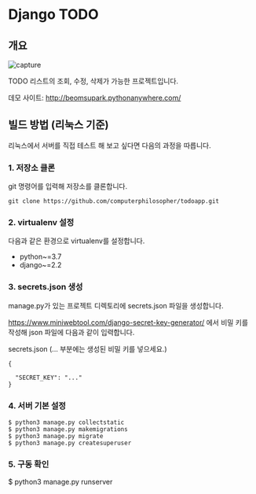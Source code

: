 # Django TODO 

## 개요

![capture]([./readme_image/capture.JPG])

TODO 리스트의 조회, 수정, 삭제가 가능한 프로젝트입니다. 

데모 사이트: http://beomsupark.pythonanywhere.com/

## 빌드 방법 (리눅스 기준)

리눅스에서 서버를 직접 테스트 해 보고 싶다면 다음의 과정을 따릅니다.

### 1. 저장소 클론

git 명령어를 입력해 저장소를 클론합니다. 

```
git clone https://github.com/computerphilosopher/todoapp.git
```

### 2. virtualenv 설정

다음과 같은 환경으로 virtualenv를 설정합니다.

* python~=3.7
* django~=2.2

### 3. secrets.json 생성

manage.py가 있는 프로젝트 디렉토리에 secrets.json 파일을 생성합니다.

https://www.miniwebtool.com/django-secret-key-generator/ 에서 비밀 키를 작성해 json 파일에 다음과 같이 입력합니다.

secrets.json (... 부분에는 생성된 비밀 키를 넣으세요.)
```
{

  "SECRET_KEY": "..."
}
```

### 4. 서버 기본 설정

```
$ python3 manage.py collectstatic
$ python3 manage.py makemigrations
$ python3 manage.py migrate
$ python3 manage.py createsuperuser

```

### 5. 구동 확인 

$ python3 manage.py runserver